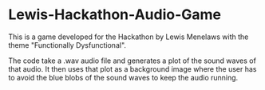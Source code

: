 # Lewis-Hackathon-Audio-Game

This is a game developed for the Hackathon by Lewis Menelaws with the theme "Functionally Dysfunctional".

The code take a .wav audio file and generates a plot of the sound waves of that audio.
It then uses that plot as a background image where the user has to avoid the blue blobs of the sound waves to keep the audio running. 
